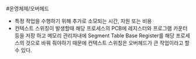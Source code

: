 #운영체제/오버헤드

- 특정 작업을 수행하기 위해 추가로 소모되는 시간, 자원 또는 비용
- 컨텍스트 스위칭이 발생할때 해당 프로세스의 PCB에 레지스터와 프로그램 카운터등을 저장 하고 메모리 관리자내에 Segment Table Base Register를 해당 프로세스의 것으로 바꿔 줘야하기 때문에 컨텍스트 스위칭은 오버헤드가 큰 작업이라고 할 수 있다.